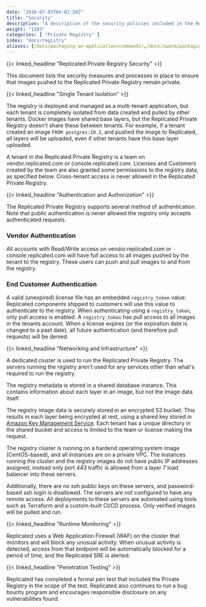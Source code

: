 ```yaml
---
date: "2016-07-03T04:02:20Z"
title: "Security"
description: "A description of the security policies included in the Replicated Private Registry"
weight: "1303"
categories: [ "Private Registry" ]
index: "docs/registry"
aliases: [/docs/packaging-an-application/commands/,/docs/swarm/packaging-an-application/commands/]
---
```


{{< linked_headline "Replicated Private Registry Security" >}}

This document lists the security measures and processes in place to ensure that images pushed to the Replicated Private Registry remain private.

{{< linked_headline "Single Tenant Isolation" >}}

The registry is deployed and managed as a multi-tenant application, but each tenant is completely isolated from data created and pulled by other tenants. Docker images have shared base layers, but the Replicated Private Registry doesn't share these between tenants. For example, if a tenant created an image `FROM postgres:10.3`, and pushed the image to Replicated, all layers will be uploaded, even if other tenants have this base layer uploaded.

A tenant in the Replicated Private Registry is a team on vendor.replicated.com or console.replicated.com. Licenses and Customers created by the team are also granted some permissions to the registry data, as specified below. Cross-tenant access is never allowed in the Replicated Private Registry.

{{< linked_headline "Authentication and Authorization" >}}

The Replicated Private Registry supports several method of authentication. Note that public authentication is never allowed the registry only accepts authenticated requests.

### Vendor Authentication

All accounts with Read/Write access on vendor.replicated.com or console.replicated.com will have full access to all images pushed by the tenant to the registry. These users can push and pull images to and from the registry.

### End Customer Authentication

A valid (unexpired) license file has an embedded `registry_token` value. Replicated components shipped to customers will use this value to authenticate to the registry. When authenticating using a `registry_token`, only pull access is enabled. A `registry_token` has pull access to all images in the tenants account. When a license expires (or the expiration date is changed to a past date), all future authentication (and therefore pull requests) will be denied.

{{< linked_headline "Networking and Infrastructure" >}}

A dedicated cluster is used to run the Replicated Private Registry. The servers running the registry aren't used for any services other than what's required to run the registry.

The registry metadata is stored in a shared database instance. This contains information about each layer in an image, but not the image data itself.

The registry image data is securely stored in an encrypted S3 bucket. This results in each layer being encrypted at rest, using a shared key stored in [Amazon Key Management Service](https://aws.amazon.com/kms/). Each tenant has a unique directory in the shared bucket and access is limited to the team or license making the request.

The registry cluster is running on a hardend operating system image (CentOS-based), and all instances are on a private VPC. The instances running the cluster and the registry images do not have public IP addresses assigned, instead only port 443 traffic is allowed from a layer 7 load balancer into these servers.

Additionally, there are no ssh public keys on these servers, and password-based ssh login is disallowed. The servers are not configured to have any remote access. All deployments to these servers are automated using tools such as Terraform and a custom-built CI/CD process. Only verified images will be pulled and run.

{{< linked_headline "Runtime Monitoring" >}}

Replicated uses a Web Application Firewall (WAF) on the cluster that monitors and will block any unusual activity. When unusual activity is detected, access from that endpoint will be automatically blocked for a period of time, and the Replicated SRE is alerted.

{{< linked_headline "Penetration Testing" >}}

Replicated has completed a formal pen test that included the Private Registry in the scope of the test. Replicated also continues to run a bug bounty program and encourages responsible disclosure on any vulnerabilities found.
